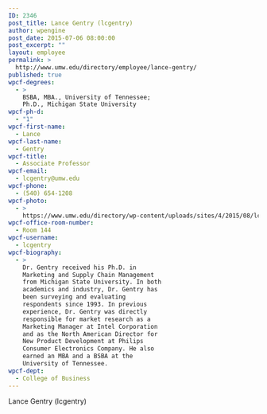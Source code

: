 ```yaml
---
ID: 2346
post_title: Lance Gentry (lcgentry)
author: wpengine
post_date: 2015-07-06 08:00:00
post_excerpt: ""
layout: employee
permalink: >
  http://www.umw.edu/directory/employee/lance-gentry/
published: true
wpcf-degrees:
  - >
    BSBA, MBA., University of Tennessee;
    Ph.D., Michigan State University
wpcf-ph-d:
  - "1"
wpcf-first-name:
  - Lance
wpcf-last-name:
  - Gentry
wpcf-title:
  - Associate Professor
wpcf-email:
  - lcgentry@umw.edu
wpcf-phone:
  - (540) 654-1208
wpcf-photo:
  - >
    https://www.umw.edu/directory/wp-content/uploads/sites/4/2015/08/lcgentry-100x100.jpg
wpcf-office-room-number:
  - Room 144
wpcf-username:
  - lcgentry
wpcf-biography:
  - >
    Dr. Gentry received his Ph.D. in
    Marketing and Supply Chain Management
    from Michigan State University. In both
    academics and industry, Dr. Gentry has
    been surveying and evaluating
    respondents since 1993. In previous
    experience, Dr. Gentry was directly
    responsible for market research as a
    Marketing Manager at Intel Corporation
    and as the North American Director for
    New Product Development at Philips
    Consumer Electronics Company. He also
    earned an MBA and a BSBA at the
    University of Tennessee.
wpcf-dept:
  - College of Business
---
```

Lance Gentry (lcgentry)
